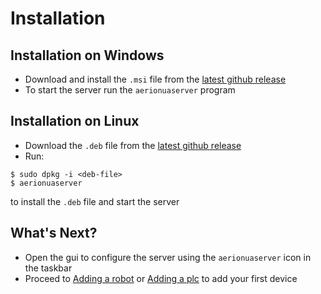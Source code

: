 # Installation

## Installation on Windows

- Download and install the `.msi` file from the [latest github release](https://github.com/SirWalross/aerionuaserver/releases/latest)
- To start the server run the `aerionuaserver` program

## Installation on Linux

- Download the `.deb` file from the [latest github release](https://github.com/SirWalross/aerionuaserver/releases/latest)
- Run:
```shell
$ sudo dpkg -i <deb-file>
$ aerionuaserver
```
to install the `.deb` file and start the server

## What's Next?

- Open the gui to configure the server using the `aerionuaserver` icon in the taskbar
- Proceed to [Adding a robot](./robot.md) or [Adding a plc](./plc.md) to add your first device